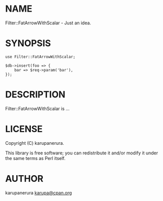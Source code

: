 # NAME

Filter::FatArrowWithScalar - Just an idea.

# SYNOPSIS

    use Filter::FatArrowWithScalar;

    $db->insert(foo => {
        bar => $req->param('bar'),
    });

# DESCRIPTION

Filter::FatArrowWithScalar is ...

# LICENSE

Copyright (C) karupanerura.

This library is free software; you can redistribute it and/or modify
it under the same terms as Perl itself.

# AUTHOR

karupanerura <karupa@cpan.org>
